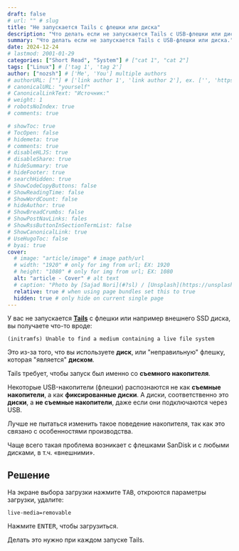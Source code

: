 ```yaml
---
draft: false
# url: "" # slug
title: "Не запускается Tails с флешки или диска"
description: "Что делать если не запускается Tails с USB-флешки или диска."
summary: "Что делать если не запускается Tails с USB-флешки или диска."
date: 2024-12-24
# lastmod: 2001-01-29
categories: ["Short Read", "System"] # ["cat 1", "cat 2"]
tags: ["Linux"] # ['tag 1', 'tag 2']
author: ["nozsh"] # ['Me', 'You'] multiple authors
# authorURL: [""] # ['link author 1', 'link author 2'], ex. ['', 'https://example.com']
# canonicalURL: "yourself"
# CanonicalLinkText: "Источник:"
# weight: 1
# robotsNoIndex: true
# comments: true

# showToc: true
# TocOpen: false
# hidemeta: true
# comments: true
# disableHLJS: true
# disableShare: true
# hideSummary: true
# hideFooter: true
# searchHidden: true
# ShowCodeCopyButtons: false
# ShowReadingTime: false
# ShowWordCount: false
# hideAuthor: true
# ShowBreadCrumbs: false
# ShowPostNavLinks: fales
# ShowRssButtonInSectionTermList: false
# ShowCanonicalLink: true
# UseHugoToc: false
# byai: true
cover:
  # image: "article/image" # image path/url
  # width: "1920" # only for img from url; EX: 1920
  # height: "1080" # only for img from url; EX: 1080
  alt: "article - Cover" # alt text
  # caption: "Photo by [Sajad Nori](#?sl) / [Unsplash](https://unsplash.com/?sl)" # display caption under cover
  relative: true # when using page bundles set this to true
  hidden: true # only hide on current single page
---
```


У вас не запускается **[Tails](https://tails.net/?sl)** с флешки или например внешнего SSD диска, вы получаете что-то вроде:

```text
(initramfs) Unable to find a medium containing a live file system
```

Это из-за того, что вы используете **диск**, или "неправильную" флешку, которая "является" **диском**.

Tails требует, чтобы запуск был именно со **съемного накопителя**.

Некоторые USB-накопители (флешки) распознаются не как **съемные накопители**, а как **фиксированные диски**. А диски, соответственно это **диски**, а **не съемные накопители**, даже если они подключаются через USB.

Лучше не пытаться изменить такое поведение накопителя, так как это связано с особенностями производства.

Чаще всего такая проблема возникает с флешками SanDisk и с любыми дисками, в т.ч. «внешними».

## Решение

На экране выбора загрузки нажмите <kbd>TAB</kbd>, откроются параметры загрузки, удалите:

```text
live-media=removable
```

Нажмите <kbd>ENTER</kbd>, чтобы загрузиться.

Делать это нужно при каждом запуске Tails.


